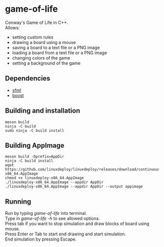 # game-of-life
Conway's Game of Life in C++.  
Allows:
* setting custom rules
* drawing a board using a mouse
* saving a board to a text file or a PNG image
* loading a board from a text file or a PNG image
* changing colors of the game  
* setting a background of the game
## Dependencies
* [sfml](https://www.sfml-dev.org/)
* [boost](https://www.boost.org/)
## Building and installation
```
meson build
ninja -C build
sudo ninja -C build install
```
## Building AppImage
```
meson build -Dprefix=AppDir
ninja -C build install
wget https://github.com/linuxdeploy/linuxdeploy/releases/download/continuous/linuxdeploy-x86_64.AppImage
chmod +x linuxdeploy-x86_64.AppImage
./linuxdeploy-x86_64.AppImage --appdir AppDir
./linuxdeploy-x86_64.AppImage --appdir AppDir --output appimage

```
## Running
Run by typing *game-of-life* into terminal.  
Type in *game-of-life -h* to see allowed options.  
Press tab if you want to stop simulation and draw blocks of board using mouse.   
Press Enter or Tab to start end drawing and start simulation.  
End simulation by pressing Escape.
